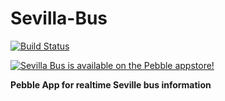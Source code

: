 # Sevilla-Bus
[![Build Status](https://travis-ci.org/juanrarodriguez18/Sevilla-Bus.svg?branch=master)](https://travis-ci.org/juanrarodriguez18/Sevilla-Bus)

[![Sevilla Bus is available on the Pebble appstore!](https://assets.getpebble.com/api/file/XBQyqAXHSUCog4h5FHgE/convert?cache=true&fit=crop&w=720&h=320)](https://apps.getpebble.com/applications/53131440bb31cfb4250001ac)


**Pebble App for realtime Seville bus information**
